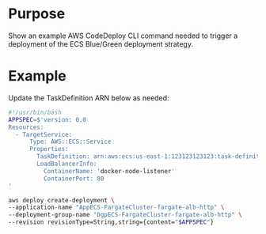 # Purpose
Show an example AWS CodeDeploy CLI command needed to trigger a deployment of the ECS Blue/Green deployment strategy. 

# Example

Update the TaskDefinition ARN below as needed:

```sh
#!/usr/bin/bash
APPSPEC=$'version: 0.0
Resources:
  - TargetService:
      Type: AWS::ECS::Service
      Properties:
        TaskDefinition: arn:aws:ecs:us-east-1:123123123123:task-definition/docker-node-listener:29
        LoadBalancerInfo:
          ContainerName: 'docker-node-listener'
          ContainerPort: 80
'

aws deploy create-deployment \
--application-name "AppECS-FargateCluster-fargate-alb-http" \
--deployment-group-name "DgpECS-FargateCluster-fargate-alb-http" \
--revision revisionType=String,string={content="$APPSPEC"}
```